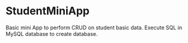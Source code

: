 # StudentMiniApp
Basic mini App to perform CRUD on student basic data. 
Execute SQL in MySQL database to create database.
